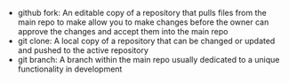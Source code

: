 <ul>
<li>github fork: An editable copy of a repository that pulls files from the main repo to make allow you to make changes before the owner can approve the changes and accept them into the main repo</li>
<li>git clone: A local copy of a repository that can be changed or updated and pushed to the active repository</li>
<li>git branch: A branch within the main repo usually dedicated to a unique functionality in development</li>
</ul>
